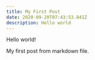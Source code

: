 ```yaml
---
title: My First Post
date: 2020-09-20T07:43:53.841Z
description: Hello world
---
```


Hello world!

My first post from markdown file.
